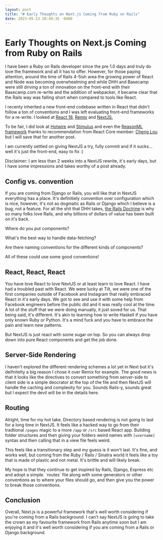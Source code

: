 ```yaml
---
layout: post
title: "# Early Thoughts on Next.js Coming from Ruby on Rails"
date: 2023-05-23 20:49:35 -0400
---
```


# Early Thoughts on Next.js Coming from Ruby on Rails

I have been a Ruby on Rails developer since the pre 1.0 days and truly do love the framework and all it has to offer. However, for those paying attention, around the time of Rails 4-5ish area the growing power of React and Node was becoming overwhealming and while DHH and Basecamp were still driving a ton of innovation on the front-end with their Basecamp.com re-write and the addition of webpacker, it became clear that the Rails way was falling short when compared to tools like React.

I recenty inherited a new front-end codebase written in React that didn't follow a ton of conventions and I was left evaluating front-end frameworks for a re-write. I looked at [React 18](https://react.dev/blog/2022/03/29/react-v18), [Remix](<https://remix.run/ >) and [NextJS.](https://nextjs.org/)

To be fair, I did look at [Hotwire](https://hotwired.dev/) and [Stimulus](https://github.com/hotwired/stimulus-rails) and even the [ReasonML framework](https://reasonml.github.io/) thanks to recommendation from React Core member: [Cheng Lou](https://twitter.com/_chenglou?lang=en) but I will save that for another post.&#x20;

I am currently settled on giving NextJS a try, fully commit and if it sucks... well it's just the front-end, easy to fix :)&#x20;

Disclaimer: I am less than 2 weeks into a NextJS rewrite, it's early days, but I have some impressions and takes worthy of a post already.

## Config vs. convention

If you are coming from Django or Rails, you will like that in NextJS everything has a place. It's definitiely convention over configuration which is nice, however, it's not as dogmatic as Rails or Django which I believe is a bug, not a feature. For all the shit that DHH takes, [the Rails Doctrine](https://rubyonrails.org/doctrine) is why so many folks love Rails, and why billions of dollars of value has been built on it's back.

Where do you put components?&#x20;

What's the best way to handle data-fetching?&#x20;

Are there naming conventions for the different kinds of components?&#x20;

All of these could use some good conventions!

## React, React, React

You have love React to love NextJS or at least learn to love React. I have had a troubled past with React. We were lucky at Tilt, we were one of the first companies outside of Facebook and Instagram that really embraced React in it's early days. We got to see and use it with some help from Facebook engineers before the public did and it was really cool at the time. A lot of the stuff that we were doing manually, it just soved for us. That being said, it's different. It's akin to learning how to write Haskell if you have only known Ruby or Python. It's a mind fuck and you have to embrace the pain and learn new patterns.

But NextJS is just react with some sugar on top. So you can always drop down into pure React components and get the job done.

## Server-Side Rendering

I haven't explored the different rendering schemes a lot yet in Next but it's deifnitelty a big reason I chose it over Remix for example. The good news is that it looks like the directives to convert something from server-side to client side is a simple deocrator at the top of the file and then NextJS will handle the caching and complexity for you. Sounds Rails-y, sounds great but I expect the devil will be in the details here.

## Routing

Alright, time for my hot take. Directory based rendering is not going to last for a long time in NextJS. It feels like a hacked way to go from their tradtional `/pages` magic to a more `/app` or `/src` based React app. Building folder structures and then giving your folders weird names with `[username]` syntax and then calling that in a view file feels weird.

This feels like a transitionary step and my guess is it won't last. It's fine, and works well, but coming from the Ruby / Rails / Sinatra world it feels like a toy that is made of plastic and not metal. It's brittle and will likely break.&#x20;

My hope is that they continue to get inspired by Rails, Django, Express etc and adopt a simple. \`routes\` file along with some generators or other conventions as to where your files should go, and then give you the power to break those conventions.

## Conclusion

Overall, Next.js is a powerful framework that's well worth considering if you're coming from a Rails background. I can't say NextJS is going to take the crown as my favourite framework from Rails anytime soon but I am enjoying it and it's well worth considering if you are coming from a Rails or Django background.&#x20;
